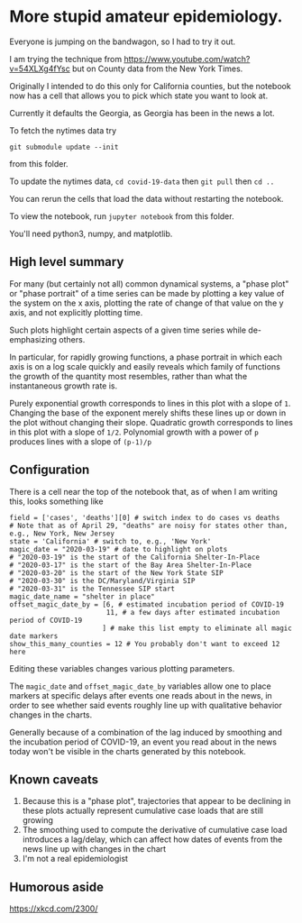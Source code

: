 More stupid amateur epidemiology.
==================================


Everyone is jumping on the bandwagon, so I had to try it out.

I am trying the technique from https://www.youtube.com/watch?v=54XLXg4fYsc but on County data from the New York Times.

Originally I intended to do this only for California counties, but the notebook now has a cell that allows
you to pick which state you want to look at.

Currently it defaults the Georgia, as Georgia has been in the news a lot.

To fetch the nytimes data try

`git submodule update --init`

from this folder.

To update the nytimes data, `cd covid-19-data` then `git pull` then `cd ..`

You can rerun the cells that load the data without restarting the notebook.

To view the notebook, run `jupyter notebook` from this folder.

You'll need python3, numpy, and matplotlib.

High level summary
----------------

For many (but certainly not all) common dynamical systems, a "phase plot" or "phase portrait"
of a time series can be made by plotting a key value of the system on the x axis, plotting
the rate of change of that value on the y axis, and not explicitly plotting time.

Such plots highlight certain aspects of a given time series while de-emphasizing others.

In particular, for rapidly growing functions, a phase portrait in which each axis is on
a log scale quickly and easily reveals which family of functions the growth of the quantity
most resembles, rather than what the instantaneous growth rate is.

Purely exponential growth corresponds to lines in this plot with a slope of `1`.
Changing the base of the exponent merely shifts these lines up or down in the plot without
changing their slope.
Quadratic growth corresponds to lines in this plot with a slope of `1/2`.
Polynomial growth with a power of `p` produces lines with a slope of `(p-1)/p`

Configuration
----------------

There is a cell near the top of the notebook that, as of when I am writing this, looks something like

```
field = ['cases', 'deaths'][0] # switch index to do cases vs deaths
# Note that as of April 29, "deaths" are noisy for states other than, e.g., New York, New Jersey
state = 'California' # switch to, e.g., 'New York'
magic_date = "2020-03-19" # date to highlight on plots
# "2020-03-19" is the start of the California Shelter-In-Place
# "2020-03-17" is the start of the Bay Area Shelter-In-Place
# "2020-03-20" is the start of the New York State SIP
# "2020-03-30" is the DC/Maryland/Virginia SIP
# "2020-03-31" is the Tennessee SIP start
magic_date_name = "shelter in place"
offset_magic_date_by = [6, # estimated incubation period of COVID-19
                        11, # a few days after estimated incubation period of COVID-19
                       ] # make this list empty to eliminate all magic date markers
show_this_many_counties = 12 # You probably don't want to exceed 12 here
```

Editing these variables changes various plotting parameters.

The `magic_date` and `offset_magic_date_by` variables allow one to place markers
at specific delays after events one reads about in the news, in order to see
whether said events roughly line up with qualitative behavior changes in the charts.

Generally because of a combination of the lag induced by smoothing and the incubation
period of COVID-19, an event you read about in the news today won't be visible in the
charts generated by this notebook.

Known caveats
----------------

1. Because this is a "phase plot", trajectories that appear to be declining in these plots actually represent cumulative case loads that are still growing
2. The smoothing used to compute the derivative of cumulative case load introduces a lag/delay, which can affect how dates of events from the news line up with changes in the chart
3. I'm not a real epidemiologist

Humorous aside
----------------

https://xkcd.com/2300/

